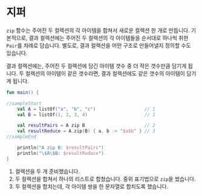 # 지퍼

`zip` 함수는 주어진 두 컬렉션의 각 아이템을 합쳐서 새로운 컬렉션 한 개로 만듭니다. 기본적으로, 결과 컬렉션에는 주어진 두 컬렉션의 각 아이템들을 순서대로 하나씩 취한 `Pair`를 차례로 담습니다. 별도로, 결과 컬렉션을 어떤 구조로 만들어낼지 정의할 수도 있습니다.

결과 컬렉션에는, 주어진 두 컬렉션에 담긴 아이템 갯수 중 더 작은 갯수만큼 담기게 됩니다. 두 컬렉션의 아이템이 같은 갯수라면, 결과 컬렉션에도 같은 갯수의 아이템이 담기게 됩니다.

```kotlin
fun main() {

//sampleStart
    val A = listOf("a", "b", "c")                  // 1
    val B = listOf(1, 2, 3, 4)                     // 1

    val resultPairs = A zip B                      // 2
    val resultReduce = A.zip(B) { a, b -> "$a$b" } // 3
//sampleEnd

    println("A zip B: $resultPairs")
    println("\$A\$B: $resultReduce")
}
```

1. 컬렉션을 두 개 준비했습니다.
2. 두 컬렉션을 합쳐서 하나의 리스트로 합쳤습니다. 중위 표기법으로 `zip`을 썼습니다.
3. 두 컬렉션을 합치는데, 각 아이템 쌍을 한 문자열로 합치도록 했습니다.
